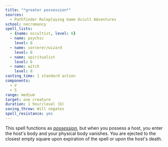 ```yaml
---
title: "*greater possession*"
sources:
  - Pathfinder Roleplaying Game Occult Adventures
school: necromancy
spell_lists:
  - {name: occultist, level: 6}
  - name: psychic
    level: 8
  - name: sorcerer/wizard
    level: 8
  - name: spiritualist
    level: 6
  - name: witch
    level: 8
casting_time: 1 standard action
components:
  - V
  - S
range: medium
target: one creature
duration: 1 hour/level (D)
saving_throw: Will negates
spell_resistance: yes
---
```


This spell functions as [*possession*](/spells/greater-possession/), but when you possess a host, you enter the host's body and your physical body vanishes. You are ejected to the closest empty square upon expiration of the spell or upon the host's death.
